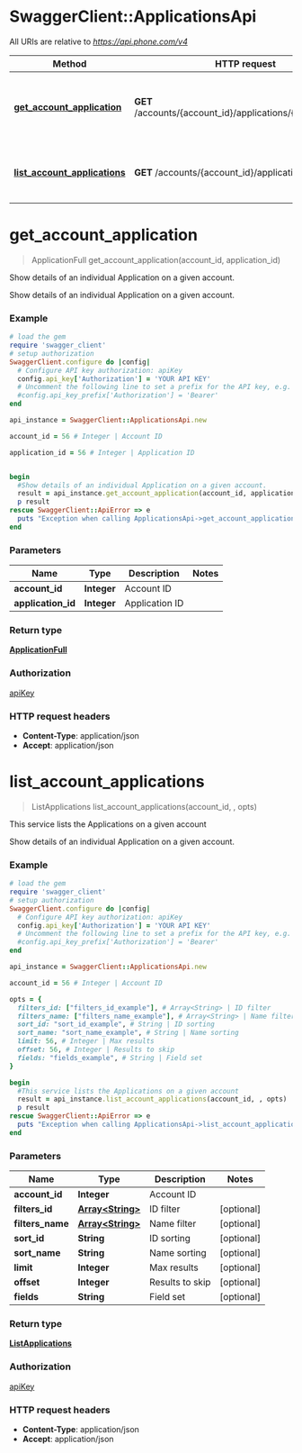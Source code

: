 # SwaggerClient::ApplicationsApi

All URIs are relative to *https://api.phone.com/v4*

Method | HTTP request | Description
------------- | ------------- | -------------
[**get_account_application**](ApplicationsApi.md#get_account_application) | **GET** /accounts/{account_id}/applications/{application_id} | Show details of an individual Application on a given account.
[**list_account_applications**](ApplicationsApi.md#list_account_applications) | **GET** /accounts/{account_id}/applications | This service lists the Applications on a given account


# **get_account_application**
> ApplicationFull get_account_application(account_id, application_id)

Show details of an individual Application on a given account.

Show details of an individual Application on a given account.

### Example
```ruby
# load the gem
require 'swagger_client'
# setup authorization
SwaggerClient.configure do |config|
  # Configure API key authorization: apiKey
  config.api_key['Authorization'] = 'YOUR API KEY'
  # Uncomment the following line to set a prefix for the API key, e.g. 'Bearer' (defaults to nil)
  #config.api_key_prefix['Authorization'] = 'Bearer'
end

api_instance = SwaggerClient::ApplicationsApi.new

account_id = 56 # Integer | Account ID

application_id = 56 # Integer | Application ID


begin
  #Show details of an individual Application on a given account.
  result = api_instance.get_account_application(account_id, application_id)
  p result
rescue SwaggerClient::ApiError => e
  puts "Exception when calling ApplicationsApi->get_account_application: #{e}"
end
```

### Parameters

Name | Type | Description  | Notes
------------- | ------------- | ------------- | -------------
 **account_id** | **Integer**| Account ID | 
 **application_id** | **Integer**| Application ID | 

### Return type

[**ApplicationFull**](ApplicationFull.md)

### Authorization

[apiKey](../README.md#apiKey)

### HTTP request headers

 - **Content-Type**: application/json
 - **Accept**: application/json



# **list_account_applications**
> ListApplications list_account_applications(account_id, , opts)

This service lists the Applications on a given account

Show details of an individual Application on a given account.

### Example
```ruby
# load the gem
require 'swagger_client'
# setup authorization
SwaggerClient.configure do |config|
  # Configure API key authorization: apiKey
  config.api_key['Authorization'] = 'YOUR API KEY'
  # Uncomment the following line to set a prefix for the API key, e.g. 'Bearer' (defaults to nil)
  #config.api_key_prefix['Authorization'] = 'Bearer'
end

api_instance = SwaggerClient::ApplicationsApi.new

account_id = 56 # Integer | Account ID

opts = { 
  filters_id: ["filters_id_example"], # Array<String> | ID filter
  filters_name: ["filters_name_example"], # Array<String> | Name filter
  sort_id: "sort_id_example", # String | ID sorting
  sort_name: "sort_name_example", # String | Name sorting
  limit: 56, # Integer | Max results
  offset: 56, # Integer | Results to skip
  fields: "fields_example", # String | Field set
}

begin
  #This service lists the Applications on a given account
  result = api_instance.list_account_applications(account_id, , opts)
  p result
rescue SwaggerClient::ApiError => e
  puts "Exception when calling ApplicationsApi->list_account_applications: #{e}"
end
```

### Parameters

Name | Type | Description  | Notes
------------- | ------------- | ------------- | -------------
 **account_id** | **Integer**| Account ID | 
 **filters_id** | [**Array&lt;String&gt;**](String.md)| ID filter | [optional] 
 **filters_name** | [**Array&lt;String&gt;**](String.md)| Name filter | [optional] 
 **sort_id** | **String**| ID sorting | [optional] 
 **sort_name** | **String**| Name sorting | [optional] 
 **limit** | **Integer**| Max results | [optional] 
 **offset** | **Integer**| Results to skip | [optional] 
 **fields** | **String**| Field set | [optional] 

### Return type

[**ListApplications**](ListApplications.md)

### Authorization

[apiKey](../README.md#apiKey)

### HTTP request headers

 - **Content-Type**: application/json
 - **Accept**: application/json



